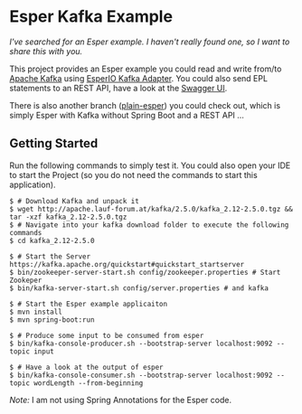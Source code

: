 # Esper Kafka Example

*I've searched for an Esper example. I haven't really found one, so I want to share this with you.*

This project provides an Esper example you could read and write from/to [Apache Kafka](https://kafka.apache.org/) using [EsperIO Kafka Adapter](http://esper.espertech.com/release-8.4.0/reference-esperio/html/adapter_kafka.html). You could also send EPL statements to an REST API, have a look at the [Swagger UI](http://localhost:8080/swagger-ui.html).

There is also another branch ([plain-esper](https://github.com/lwluc/Esper-Kafka-Example/tree/plain-esper)) you could check out, which is simply Esper with Kafka without Spring Boot and a REST API ...

## Getting Started  
Run the following commands to simply test it. You could also open your IDE to start the Project (so you do not need the commands to start this application).

```shell script
$ # Download Kafka and unpack it
$ wget http://apache.lauf-forum.at/kafka/2.5.0/kafka_2.12-2.5.0.tgz && tar -xzf kafka_2.12-2.5.0.tgz
$ # Navigate into your kafka download folder to execute the following commands
$ cd kafka_2.12-2.5.0

$ # Start the Server  https://kafka.apache.org/quickstart#quickstart_startserver
$ bin/zookeeper-server-start.sh config/zookeeper.properties # Start Zookeper
$ bin/kafka-server-start.sh config/server.properties # and kafka

$ # Start the Esper example applicaiton
$ mvn install
$ mvn spring-boot:run

$ # Produce some input to be consumed from esper
$ bin/kafka-console-producer.sh --bootstrap-server localhost:9092 --topic input

$ # Have a look at the output of esper
$ bin/kafka-console-consumer.sh --bootstrap-server localhost:9092 --topic wordLength --from-beginning
```

*Note:* I am not using Spring Annotations for the Esper code.